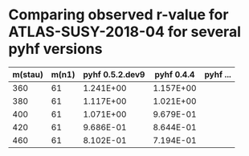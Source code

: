 # Comparing observed r-value for ATLAS-SUSY-2018-04 for several pyhf versions

| m(stau) | m(n1) | pyhf 0.5.2.dev9 | pyhf 0.4.4 | pyhf ... |
|---------|-------|-----------------|------------|----------|
| 360     | 61    | 1.241E+00       | 1.157E+00  |          |
| 380     | 61    | 1.117E+00       | 1.021E+00  |          |
| 400     | 61    | 1.071E+00       | 9.679E-01  |          |
| 420     | 61    | 9.686E-01       | 8.644E-01  |          |
| 460     | 61    | 8.102E-01       | 7.194E-01  |          |
